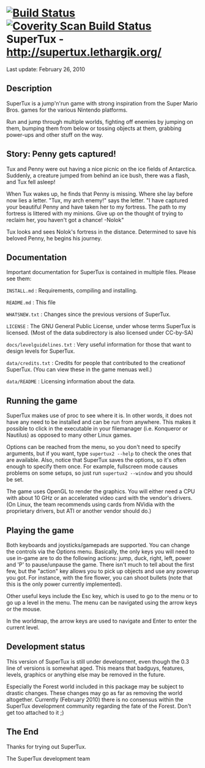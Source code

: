[![Build Status](https://travis-ci.org/SuperTux/supertux.svg?branch=master)](https://travis-ci.org/SuperTux/supertux)
[![Coverity Scan Build Status](https://scan.coverity.com/projects/4025/badge.svg)](https://scan.coverity.com/projects/4025)
SuperTux - <http://supertux.lethargik.org/>
===========================================
Last update: February 26, 2010

Description
-----------

SuperTux is a jump'n'run game with strong inspiration from the
Super Mario Bros. games for the various Nintendo platforms.

Run and jump through multiple worlds, fighting off enemies by jumping
on them, bumping them from below or tossing objects at them, grabbing
power-ups and other stuff on the way.


Story: Penny gets captured!
---------------------------

Tux and Penny were out having a nice picnic on the ice fields of
Antarctica. Suddenly, a creature jumped from behind an ice bush, there
was a flash, and Tux fell asleep!

When Tux wakes up, he finds that Penny is missing. Where she lay
before now lies a letter. "Tux, my arch enemy!" says the letter. "I
have captured your beautiful Penny and have taken her to my fortress.
The path to my fortress is littered with my minions. Give up on the
thought of trying to reclaim her, you haven't got a chance! -Nolok"

Tux looks and sees Nolok's fortress in the distance. Determined to
save his beloved Penny, he begins his journey.


Documentation
-------------
Important documentation for SuperTux is contained in multiple files.
Please see them:

`INSTALL.md`
: Requirements, compiling and installing.

`README.md`
: This file

`WHATSNEW.txt`
: Changes since the previous versions of SuperTux.

`LICENSE`
: The GNU General Public License, under whose terms SuperTux is
licensed. (Most of the data subdirectory is also licensed under
CC-by-SA)

`docs/levelguidelines.txt`
: Very useful information for those that want to design levels for
SuperTux.

`data/credits.txt`
: Credits for people that contributed to the creationof SuperTux. (You
can view these in the game menuas well.)

`data/README`
: Licensing information about the data.


Running the game
----------------

SuperTux makes use of proc to see where it is. In other words, it does
not have any need to be installed and can be run from anywhere. This
makes it possible to click in the executable in your filemanager (i.e.
Konqueror or Nautilus) as opposed to many other Linux games.

Options can be reached from the menu, so you don't need to specify
arguments, but if you want, type `supertux2 --help` to check the ones
that are available. Also, notice that SuperTux saves the options, so
it's often enough to specify them once. For example, fullscreen mode
causes problems on some setups, so just run `supertux2 --window` and
you should be set.

The game uses OpenGL to render the graphics. You will either need a
CPU with about 10 GHz or an accelerated video card with the vendor's
drivers. (On Linux, the team recommends using cards from NVidia with
the proprietary drivers, but ATI or another vendor should do.)


Playing the game
----------------

Both keyboards and joysticks/gamepads are supported. You can change
the controls via the Options menu. Basically, the only keys you will
need to use in-game are to do the following actions: jump, duck,
right, left, power and 'P' to pause/unpause the game. There isn't much
to tell about the first few, but the "action" key allows you to pick
up objects and use any powerup you got. For instance, with the fire
flower, you can shoot bullets (note that this is the only power
currently implemented).

Other useful keys include the Esc key, which is used to go to the menu
or to go up a level in the menu. The menu can be navigated using the
arrow keys or the mouse.

In the worldmap, the arrow keys are used to navigate and Enter to
enter the current level.


Development status
------------------

This version of SuperTux is still under development, even though the
0.3 line of versions is somewhat aged. This means that badguys,
features, levels, graphics or anything else may be removed in the
future.

Especially the Forest world included in this package may be subject to
drastic changes. These changes may go as far as removing the world
altogether. Currently (February 2010) there is no consensus within the
SuperTux development community regarding the fate of the Forest. Don't
get too attached to it ;)


The End
-------

Thanks for trying out SuperTux.

The SuperTux development team
